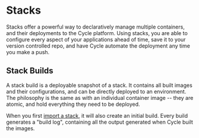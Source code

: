 # Stacks

Stacks offer a powerful way to declaratively manage multiple containers, and their deployments to the Cycle platform. Using stacks, you are able to configure every aspect of your applications ahead of time, save it to your version controlled repo, and have Cycle automate the deployment any time you make a push.


## Stack Builds

A stack build is a deployable snapshot of a stack. It contains all built images and their configurations, and can be directly deployed to an environment. The philosophy is the same as with an individual container image -- they are atomic, and hold everything they need to be deployed.

When you first [import a stack](/docs/stacks/stacks-workflow/), it will also create an initial build. Every build generates a "build log", containing all the output generated when Cycle built the images.
